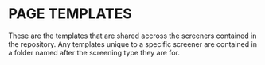 # PAGE TEMPLATES

These are the templates that are shared accross the screeners contained in the repository. Any templates unique to a specific screener are contained in a folder named after the screening type they are for.
